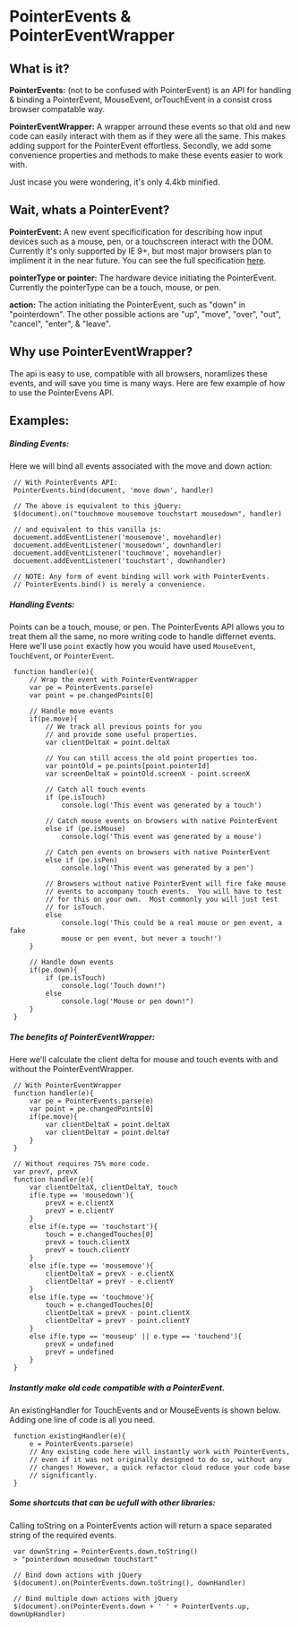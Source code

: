 PointerEvents & PointerEventWrapper
===================================
What is it?
-----------
**PointerEvents:** (not to be confused with PointerEvent) is an API for handling & binding a PointerEvent, 
MouseEvent, orTouchEvent in a consist cross browser compatable way. 

**PointerEventWrapper:** A wrapper arround these events so that old and new code can easily interact with 
them as if they were all the same. This makes adding support for the PointerEvent effortless. Secondly, we 
add some convenience properties and methods to make these events easier to work with.

Just incase you were wondering, it's only 4.4kb minified.

Wait, whats a PointerEvent?
---------------------------
**PointerEvent:** A new event specificification for describing how input devices such as a mouse, pen, 
or a touchscreen interact with the DOM.  Currently it's only supported by IE 9+, but most major browsers 
plan to impliment it in the near future. You can see the full specification 
[here](https://www.w3.org/TR/pointerevents/).

**pointerType or pointer:** The hardware device initiating the PointerEvent. Currently the pointerType 
can be a touch, mouse, or pen.

**action:** The action initiating the PointerEvent, such as "down" in "pointerdown".  The other possible 
actions are "up", "move", "over", "out", "cancel", "enter", & "leave". 

Why use PointerEventWrapper?
----------------------------
The api is easy to use, compatible with all browsers, noramlizes these events, and will save you time is 
many ways. Here are few example of how to use the PointerEvens API.

Examples:
--------
##### Binding Events:
Here we will bind all events associated with the move and down action:

     // With PointerEvents API:
     PointerEvents.bind(document, 'move down', handler)

     // The above is equivalent to this jQuery:
     $(document).on("touchmove mousemove touchstart mousedown", handler)

     // and equivalent to this vanilla js:
     docuement.addEventListener('mousemove', movehandler)
     docuement.addEventListener('mousedown', downhandler)
     docuement.addEventListener('touchmove', movehandler)
     docuement.addEventListener('touchstart', downhandler)

     // NOTE: Any form of event binding will work with PointerEvents.
     // PointerEvents.bind() is merely a convenience.
     
##### Handling Events:
Points can be a touch, mouse, or pen. The PointerEvents API allows you to treat them all the same, no more writing code to handle differnet events. Here we'll use `point` exactly how you would have used `MouseEvent`, `TouchEvent`, or `PointerEvent`.
     
     function handler(e){
         // Wrap the event with PointerEventWrapper
         var pe = PointerEvents.parse(e)
         var point = pe.changedPoints[0]

         // Handle move events
         if(pe.move){
             // We track all previous points for you
             // and provide some useful properties.
             var clientDeltaX = point.deltaX

             // You can still access the old point properties too.
             var pointOld = pe.points[point.pointerId]
             var screenDeltaX = pointOld.screenX - point.screenX

             // Catch all touch events
             if (pe.isTouch)
                 console.log('This event was generated by a touch')

             // Catch mouse events on browsers with native PointerEvent
             else if (pe.isMouse)
                 console.log('This event was generated by a mouse')

             // Catch pen events on browsers with native PointerEvent
             else if (pe.isPen)
                 console.log('This event was generated by a pen')

             // Browsers without native PointerEvent will fire fake mouse
             // events to accompany touch events.  You will have to test
             // for this on your own.  Most commonly you will just test
             // for isTouch.
             else
                 console.log('This could be a real mouse or pen event, a fake
                 mouse or pen event, but never a touch!')
         }

         // Handle down events
         if(pe.down){
             if (pe.isTouch)
                 console.log('Touch down!")
             else
                 console.log('Mouse or pen down!")
         }
     }
     
##### The benefits of PointerEventWrapper:
Here we'll calculate the client delta for mouse and touch events with and without the PointerEventWrapper.

     // With PointerEventWrapper
     function handler(e){
         var pe = PointerEvents.parse(e)
         var point = pe.changedPoints[0]
         if(pe.move){
             var clientDeltaX = point.deltaX
             var clientDeltaY = point.deltaY
         }
     }

     // Without requires 75% more code.
     var prevY, prevX
     function handler(e){
         var clientDeltaX, clientDeltaY, touch
         if(e.type == 'mousedown'){
             prevX = e.clientX
             prevY = e.clientY
         }
         else if(e.type == 'touchstart'){
             touch = e.changedTouches[0]
             prevX = touch.clientX
             prevY = touch.clientY
         }
         else if(e.type == 'mousemove'){
             clientDeltaX = prevX - e.clientX
             clientDeltaY = prevY - e.clientY
         }
         else if(e.type == 'touchmove'){
             touch = e.changedTouches[0]
             clientDeltaX = prevX - point.clientX
             clientDeltaY = prevY - point.clientY
         }
         else if(e.type == 'mouseup' || e.type == 'touchend'){
             prevX = undefined
             prevY = undefined
         }
     }
     
##### Instantly make old code compatible with a PointerEvent.
An existingHandler for TouchEvents and or MouseEvents is shown below.  Adding one line
of code is all you need.

     function existingHandler(e){
         e = PointerEvents.parse(e)
         // Any existing code here will instantly work with PointerEvents,
         // even if it was not originally designed to do so, without any
         // changes! However, a quick refactor cloud reduce your code base
         // significantly.
     }
	 
##### Some shortcuts that can be uefull with other libraries:
Calling toString on a PointerEvents action will return a space separated string of the required events.

     var downString = PointerEvents.down.toString()
     > "pointerdown mousedown touchstart"

     // Bind down actions with jQuery
     $(document).on(PointerEvents.down.toString(), downHandler)

     // Bind multiple down actions with jQuery
     $(document).on(PointerEvents.down + ' ' + PointerEvents.up, downUpHandler)

